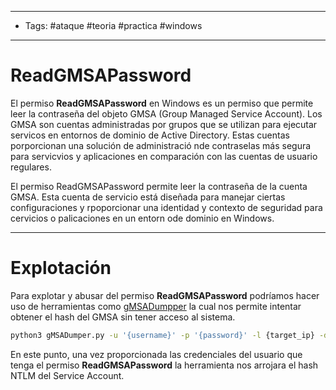 -----
- Tags: #ataque #teoria #practica #windows 
-----

# ReadGMSAPassword

El permiso **ReadGMSAPassword** en Windows es un permiso que permite leer la contraseña del objeto GMSA (Group Managed Service Account). Los GMSA son cuentas administradas por grupos que se utilizan para ejecutar servicos en entornos de dominio de Active Directory. Estas cuentas porporcionan una solución de administració nde contraselas más segura para servicvios y aplicaciones en comparación con las cuentas de usuario regulares.

El permiso ReadGMSAPassword permite leer la contraseña de la cuenta GMSA. Esta cuenta de servicio está diseñada para manejar ciertas configuraciones y rpoporcionar una identidad y contexto de seguridad para cervicios o palicaciones en un entorn ode dominio en Windows.

----

# Explotación 

Para explotar y abusar del permiso **ReadGMSAPassword** podríamos hacer uso de herramientas como [gMSADumpper](https://github.com/micahvandeusen/gMSADumper) la cual nos permite intentar obtener el hash del GMSA sin tener acceso al sistema. 

```bash
python3 gMSADumper.py -u '{username}' -p '{password}' -l {target_ip} -d {domain} 
```

En este punto, una vez proporcionada las credenciales del usuario que tenga el permiso **ReadGMSAPassword** la herramienta nos arrojara el hash NTLM del Service Account. 

